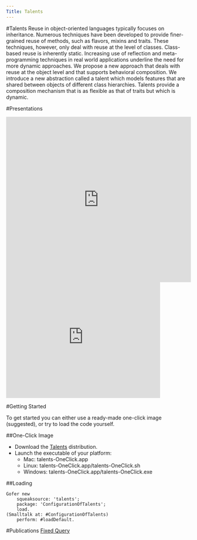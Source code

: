 ```yaml
---
Title: Talents
---
```

#Talents
Reuse in object-oriented languages typically focuses on inheritance.
Numerous techniques have been developed to provide finer-grained reuse of methods, such as flavors, mixins and traits. These techniques, however, only deal with reuse at the level of classes. Class-based reuse is inherently static. Increasing use of reflection and meta-programming techniques in real world applications underline the need for more dynamic approaches. We propose a new approach that deals with reuse at the object level and that supports behavioral composition. We introduce a new abstraction called a talent which models features that are shared between objects of different class hierarchies. Talents provide a composition mechanism that is as flexible as that of traits but which is dynamic.

#Presentations

<div style="width: 100%" id="\__ss_8978540"><iframe src="http://www.slideshare.net/slideshow/embed_code/8978540" width="100%" height="450" frameborder="0" marginwidth="0" marginheight="0" scrolling="no"></iframe></div>



<iframe width="420" height="315" src="http://www.youtube.com/embed/6Zul7Ruv-iE" frameborder="0" allowfullscreen></iframe>


#Getting Started

To get started you can either use a ready-made one-click image (suggested), or try to load the code yourself.

##One-Click Image

-  Download the [Talents](/download/Bifrost/talents-OneClick.zip) distribution.
-  Launch the executable of your platform:
	-  Mac: talents-OneClick.app
	-  Linux: talents-OneClick.app/talents-OneClick.sh
	-  Windows: talents-OneClick.app/talents-OneClick.exe


##Loading
```
Gofer new 
	squeaksource: 'talents';
	package: 'ConfigurationOfTalents';
	load.
(Smalltalk at: #ConfigurationOfTalents)
	perform: #loadDefault.
```

#Publications
[Fixed Query](%assets_url%/scgbib/?query=*&filter=Year)
